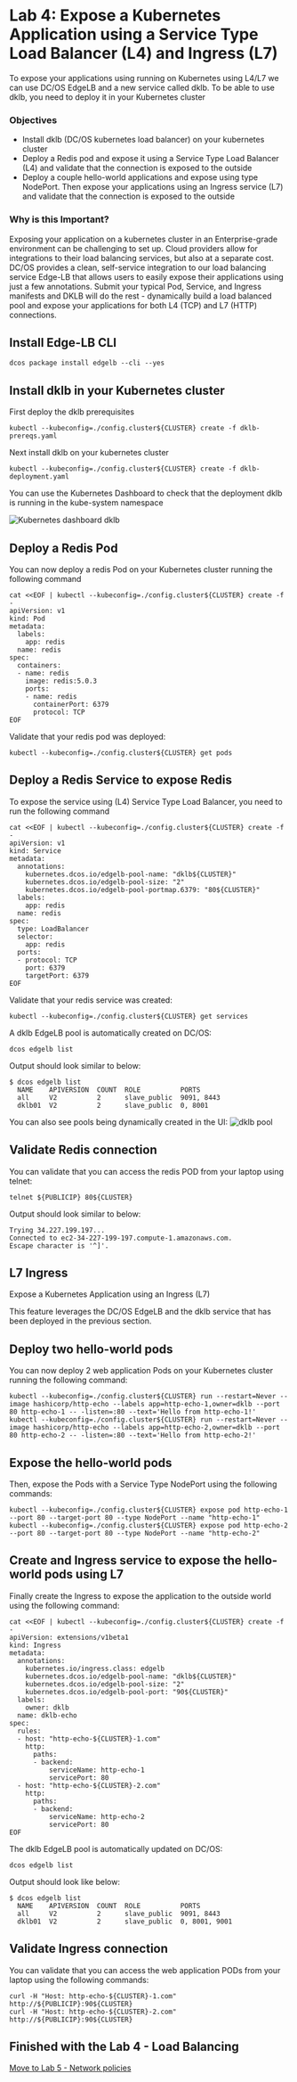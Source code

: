 # Lab 4: Expose a Kubernetes Application using a Service Type Load Balancer (L4) and Ingress (L7)
To expose your applications using running on Kubernetes using L4/L7 we can use DC/OS EdgeLB and a new service called dklb. To be able to use dklb, you need to deploy it in your Kubernetes cluster

### Objectives
- Install dklb (DC/OS kubernetes load balancer) on your kubernetes cluster
- Deploy a Redis pod and expose it using a Service Type Load Balancer (L4) and validate that the connection is exposed to the outside
- Deploy a couple hello-world applications and expose using type NodePort. Then expose your applications using an Ingress service (L7) and validate that the connection is exposed to the outside

### Why is this Important?
Exposing your application on a kubernetes cluster in an Enterprise-grade environment can be challenging to set up. Cloud providers allow for integrations to their load balancing services, but also at a separate cost. DC/OS provides a clean, self-service integration to our load balancing service Edge-LB that allows users to easily expose their applications using just a few annotations. Submit your typical Pod, Service, and Ingress manifests and DKLB will do the rest - dynamically build a load balanced pool and expose your applications for both L4 (TCP) and L7 (HTTP) connections.

## Install Edge-LB CLI
```
dcos package install edgelb --cli --yes
```

## Install dklb in your Kubernetes cluster
First deploy the dklb prerequisites
```
kubectl --kubeconfig=./config.cluster${CLUSTER} create -f dklb-prereqs.yaml
```

Next install dklb on your kubernetes cluster
```
kubectl --kubeconfig=./config.cluster${CLUSTER} create -f dklb-deployment.yaml
```

You can use the Kubernetes Dashboard to check that the deployment dklb is running in the kube-system namespace

![Kubernetes dashboard dklb](https://github.com/djannot/dcos-kubernetes-training/blob/master/images/lab4_1.png)

## Deploy a Redis Pod
You can now deploy a redis Pod on your Kubernetes cluster running the following command
```
cat <<EOF | kubectl --kubeconfig=./config.cluster${CLUSTER} create -f -
apiVersion: v1
kind: Pod
metadata:
  labels:
    app: redis
  name: redis
spec:
  containers:
  - name: redis
    image: redis:5.0.3
    ports:
    - name: redis
      containerPort: 6379
      protocol: TCP
EOF
```

Validate that your redis pod was deployed:
```
kubectl --kubeconfig=./config.cluster${CLUSTER} get pods
```

## Deploy a Redis Service to expose Redis
To expose the service using (L4) Service Type Load Balancer, you need to run the following command
```
cat <<EOF | kubectl --kubeconfig=./config.cluster${CLUSTER} create -f -
apiVersion: v1
kind: Service
metadata:
  annotations:
    kubernetes.dcos.io/edgelb-pool-name: "dklb${CLUSTER}"
    kubernetes.dcos.io/edgelb-pool-size: "2"
    kubernetes.dcos.io/edgelb-pool-portmap.6379: "80${CLUSTER}"
  labels:
    app: redis
  name: redis
spec:
  type: LoadBalancer
  selector:
    app: redis
  ports:
  - protocol: TCP
    port: 6379
    targetPort: 6379
EOF
```

Validate that your redis service was created:
```
kubectl --kubeconfig=./config.cluster${CLUSTER} get services
```

A dklb EdgeLB pool is automatically created on DC/OS:
```
dcos edgelb list
```

Output should look similar to below:
```
$ dcos edgelb list
  NAME    APIVERSION  COUNT  ROLE          PORTS
  all     V2          2      slave_public  9091, 8443
  dklb01  V2          2      slave_public  0, 8001
  ```

You can also see pools being dynamically created in the UI:
![dklb pool](https://github.com/djannot/dcos-kubernetes-training/blob/master/images/lab4_2.png)

## Validate Redis connection
You can validate that you can access the redis POD from your laptop using telnet:
```
telnet ${PUBLICIP} 80${CLUSTER}
```

Output should look similar to below:
```
Trying 34.227.199.197...
Connected to ec2-34-227-199-197.compute-1.amazonaws.com.
Escape character is '^]'.
```

## L7 Ingress

Expose a Kubernetes Application using an Ingress (L7)

This feature leverages the DC/OS EdgeLB and the dklb service that has been deployed in the previous section.

## Deploy two hello-world pods
You can now deploy 2 web application Pods on your Kubernetes cluster running the following command:
```
kubectl --kubeconfig=./config.cluster${CLUSTER} run --restart=Never --image hashicorp/http-echo --labels app=http-echo-1,owner=dklb --port 80 http-echo-1 -- -listen=:80 --text='Hello from http-echo-1!'
kubectl --kubeconfig=./config.cluster${CLUSTER} run --restart=Never --image hashicorp/http-echo --labels app=http-echo-2,owner=dklb --port 80 http-echo-2 -- -listen=:80 --text='Hello from http-echo-2!'
```

## Expose the hello-world pods
Then, expose the Pods with a Service Type NodePort using the following commands:
```
kubectl --kubeconfig=./config.cluster${CLUSTER} expose pod http-echo-1 --port 80 --target-port 80 --type NodePort --name "http-echo-1"
kubectl --kubeconfig=./config.cluster${CLUSTER} expose pod http-echo-2 --port 80 --target-port 80 --type NodePort --name "http-echo-2"
```

## Create and Ingress service to expose the hello-world pods using L7
Finally create the Ingress to expose the application to the outside world using the following command:
```
cat <<EOF | kubectl --kubeconfig=./config.cluster${CLUSTER} create -f -
apiVersion: extensions/v1beta1
kind: Ingress
metadata:
  annotations:
    kubernetes.io/ingress.class: edgelb
    kubernetes.dcos.io/edgelb-pool-name: "dklb${CLUSTER}"
    kubernetes.dcos.io/edgelb-pool-size: "2"
    kubernetes.dcos.io/edgelb-pool-port: "90${CLUSTER}"
  labels:
    owner: dklb
  name: dklb-echo
spec:
  rules:
  - host: "http-echo-${CLUSTER}-1.com"
    http:
      paths:
      - backend:
          serviceName: http-echo-1
          servicePort: 80
  - host: "http-echo-${CLUSTER}-2.com"
    http:
      paths:
      - backend:
          serviceName: http-echo-2
          servicePort: 80
EOF
```

The dklb EdgeLB pool is automatically updated on DC/OS:
```
dcos edgelb list
```

Output should look like below:
```
$ dcos edgelb list
  NAME    APIVERSION  COUNT  ROLE          PORTS
  all     V2          2      slave_public  9091, 8443
  dklb01  V2          2      slave_public  0, 8001, 9001
  ```

## Validate Ingress connection
You can validate that you can access the web application PODs from your laptop using the following commands:
```
curl -H "Host: http-echo-${CLUSTER}-1.com" http://${PUBLICIP}:90${CLUSTER}
curl -H "Host: http-echo-${CLUSTER}-2.com" http://${PUBLICIP}:90${CLUSTER}
```

## Finished with the Lab 4 - Load Balancing

[Move to Lab 5 - Network policies](https://github.com/djannot/dcos-kubernetes-training/blob/master/labs/linux-macOS/lab5_networkpolicies.md)
